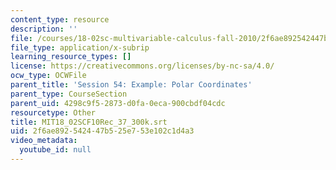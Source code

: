 ```yaml
---
content_type: resource
description: ''
file: /courses/18-02sc-multivariable-calculus-fall-2010/2f6ae892542447b525e753e102c1d4a3_MIT18_02SCF10Rec_37_300k.srt
file_type: application/x-subrip
learning_resource_types: []
license: https://creativecommons.org/licenses/by-nc-sa/4.0/
ocw_type: OCWFile
parent_title: 'Session 54: Example: Polar Coordinates'
parent_type: CourseSection
parent_uid: 4298c9f5-2873-d0fa-0eca-900cbdf04cdc
resourcetype: Other
title: MIT18_02SCF10Rec_37_300k.srt
uid: 2f6ae892-5424-47b5-25e7-53e102c1d4a3
video_metadata:
  youtube_id: null
---
```

